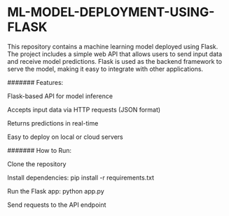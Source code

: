 # ML-MODEL-DEPLOYMENT-USING-FLASK
This repository contains a machine learning model deployed using Flask. The project includes a simple web API that allows users to send input data and receive model predictions. Flask is used as the backend framework to serve the model, making it easy to integrate with other applications.

#######    Features:

Flask-based API for model inference

Accepts input data via HTTP requests (JSON format)

Returns predictions in real-time

Easy to deploy on local or cloud servers


#######     How to Run:

Clone the repository

Install dependencies: pip install -r requirements.txt

Run the Flask app: python app.py

Send requests to the API endpoint

